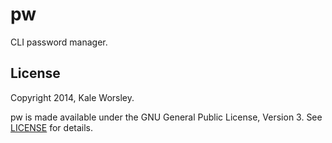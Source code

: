 pw
==

CLI password manager.

License
-------

Copyright 2014, Kale Worsley.

pw is made available under the GNU General Public License, Version 3. See [LICENSE](LICENSE) for details.

